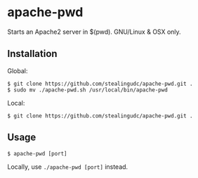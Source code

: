 # apache-pwd
Starts an Apache2 server in $(pwd). GNU/Linux & OSX only.
## Installation
Global:
```
$ git clone https://github.com/stealingudc/apache-pwd.git .
$ sudo mv ./apache-pwd.sh /usr/local/bin/apache-pwd
```
Local:
```
$ git clone https://github.com/stealingudc/apache-pwd.git .
```

## Usage
```
$ apache-pwd [port]
```
Locally, use `./apache-pwd [port]` instead.
